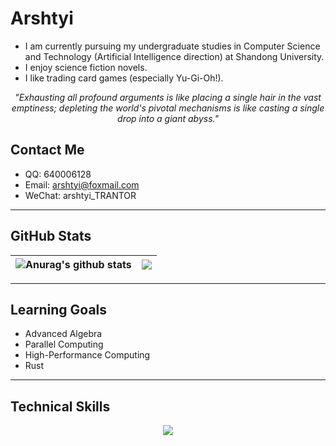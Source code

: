 # Arshtyi

-   I am currently pursuing my undergraduate studies in Computer Science and Technology (Artificial Intelligence direction) at Shandong University.
-   I enjoy science fiction novels.
-   I like trading card games (especially Yu-Gi-Oh!).

<p align="center">
  <i>"Exhausting all profound arguments is like placing a single hair in the vast emptiness; depleting the world's pivotal mechanisms is like casting a single drop into a giant abyss."</i>
</p>

## Contact Me

-   QQ: 640006128
-   Email: arshtyi@foxmail.com
-   WeChat: arshtyi_TRANTOR

---

## GitHub Stats

| <img align="center" src="https://github-readme-stats.vercel.app/api?username=Arshtyi&show_icons=true&show=reviews,discussions_started,discussions_answered,prs_merged,prs_merged_percentage&include_all_commits=true&theme=transparent&number_format=long&rank_icon=percentile&hide_border=true" alt="Anurag's github stats" /> | <img align="center" src="https://github-readme-stats.vercel.app/api/top-langs/?username=Arshtyi&layout=donut&theme=transparent&hide_border=true" /> |
| ------------------------------------------------------------------------------------------------------------------------------------------------------------------------------------------------------------------------------------------------------------------------------------------------------------------------------- | --------------------------------------------------------------------------------------------------------------------------------------------------- |

---

## Learning Goals

-   Advanced Algebra
-   Parallel Computing
-   High-Performance Computing
-   Rust

---

## Technical Skills

<p align="center">
  <a href="https://skillicons.dev">
    <img src="https://skillicons.dev/icons?i=arch,linux,js,html,css,electron,go,ai,lua,npm,nodejs,latex,md,c,cpp,cs,bots,dotnet,py,java,vim,ts,matlab,kotlin,cmake,rust,powershell,r,qt,vscode,vue&perline=10&theme=dark" />
  </a>
</p>
